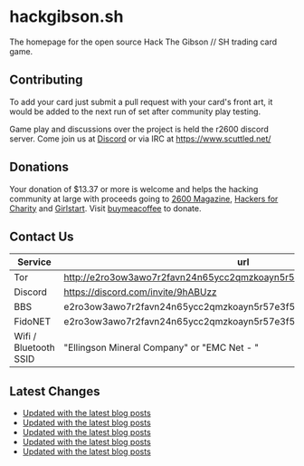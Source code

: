 # hackgibson.sh
The homepage for the open source Hack The Gibson // SH trading card game.


## Contributing

To add your card just submit a pull request with your card's front art, it would be added to the next run of set after community play testing.

Game play and discussions over the project is held the r2600 discord server. Come join us at [Discord](https://discord.com/invite/9hABUzz) or via IRC at https://www.scuttled.net/


## Donations

Your donation of $13.37 or more is welcome and helps the hacking community at large with proceeds going to [2600 Magazine](https://2600.com/), [Hackers for Charity](https://hackersforcharity.org) and [Girlstart](https://girlstart.org).  Visit [buymeacoffee](https://www.buymeacoffee.com/hackgibson.sh) to donate.


## Contact Us

Service | url
-|-
Tor | http://e2ro3ow3awo7r2favn24n65ycc2qmzkoayn5r57e3f56nvjwdcgg32ad.onion
Discord | https://discord.com/invite/9hABUzz
BBS | e2ro3ow3awo7r2favn24n65ycc2qmzkoayn5r57e3f56nvjwdcgg32ad.onion:23
FidoNET | e2ro3ow3awo7r2favn24n65ycc2qmzkoayn5r57e3f56nvjwdcgg32ad.onion:24554
Wifi / Bluetooth SSID | "Ellingson Mineral Company" or "EMC Net - <fidonet address>"

## Latest Changes
<!-- BLOG-POST-LIST:START -->
- [Updated with the latest blog posts](https://github.com/DFW2600/hackgibson.sh/commit/5137d825a5fd8f97e4c5df2bbb91347bfc9ea7cd)
- [Updated with the latest blog posts](https://github.com/DFW2600/hackgibson.sh/commit/a4e3d8136ade47d5e6d6c2e387e35385f92d81ee)
- [Updated with the latest blog posts](https://github.com/DFW2600/hackgibson.sh/commit/9c463073f7f1ec955cea5b097d1e2b3e97687b33)
- [Updated with the latest blog posts](https://github.com/DFW2600/hackgibson.sh/commit/bc5e1fab0016bdd8531c008b7e3d71eea7098450)
- [Updated with the latest blog posts](https://github.com/DFW2600/hackgibson.sh/commit/0cd72c7ae241768cdd381a151636f5709e5bf6cb)
<!-- BLOG-POST-LIST:END -->
